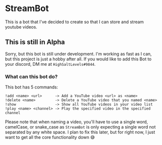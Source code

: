 # StreamBot
This is a bot that I've decided to create so that I can store and stream youtube videos.

## This is still in Alpha
Sorry, but this bot is still under development. I'm working as fast as I can, but this project is just a hobby after all. If you would like to add this Bot to your discord, DM me at `HighSaltLevels#9844`.

### What can this bot do?
This bot has 5 commands:
```
!add <name> <url>      -> Add a YouTube video <url> as <name>
!delete <name>         -> Delete a YouTube video that you named <name>
!show                  -> Show all YouTube videos in your video list
!play <name> <channel> -> Play the specified video in the specified channel
```

Please note that when naming a video, you'll have to use a single word, camelCase, or snake_case as `StreamBot` is only expecting a single word not separated by any white space. I plan to fix this later, but for right now, I just want to get all the core functionality down :sweat_smile:
